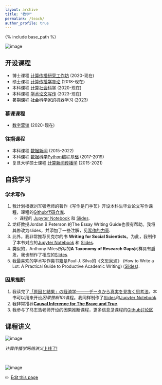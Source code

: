 ```yaml
---
layout: archive
title: "教学"
permalink: /teach/
author_profile: true
---
```


{% include base_path %}

![image](https://github.com/chengjun/zh/assets/543384/52fb59c7-564e-4e63-8272-bdbf0cd37768)



## 开设课程
- 博士课程 [计算传播研究工作坊](https://github.com/socrateslab/workshop/discussions) (2020-现在)
- 硕士课程 [计算传播学导论](https://github.com/chengjun/mybook/discussions) (2018-现在)
- 本科课程 [计算社会科学](https://github.com/SocratesAcademy/css/) (2020-现在)
- 本科课程 [学术论文写作](https://github.com/SocratesAcademy/craft/) (2023-现在)
- 暑期课程 [社会科学家的机器学习](https://github.com/computational-class/machine-learning) (2023)

### 慕课课程 
- [数字营销](https://www.icourse163.org/course/20201232-1462060162) (2020-现在)

### 往期课程
- 本科课程 [数据新闻](https://github.com/data-journalism/data-journalism.github.io/discussions) (2015-2022)
- 本科课程 [数据科学Python编程基础](https://github.com/socratesacademy/datascience/) (2017-2019)
- 复旦大学硕士课程 [计算新闻传播学](https://github.com/computational-class/cjc/) (2015-2021)

## 自我学习

### 学术写作

1. 我计划根据刘军强老师的著作《写作是门手艺》开设本科生毕业论文写作课程，课程的[Github代码仓库](https://github.com/SocratesAcademy/craft). 
   - 课程的 [Jupyter Notebook](https://nbviewer.jupyter.org/github/SocratesAcademy/craft/blob/main/The-Craft-of-Writing.ipynb?flush_cache=true) 和 [Slides](https://nbviewer.jupyter.org/format/slides/github/SocratesAcademy/craft/blob/main/The-Craft-of-Writing.ipynb#/). 
1. 龙虾教授Jordan B Peterson 的The Essay Writing Guide也很有帮助。我将其修改为slides，并添加了一些注解，见[写作的力量](https://computational-communication.com/workshop/notebook/Essay%20Writing%20Guide.slides.html#/). 
1. 此外，我非常推荐贝克尔的书 **Writing for Social Scientists**。为此，我制作了本书对应的[Jupyter Notebook](https://nbviewer.org/github/SocratesAcademy/tricks/blob/main/Writing4SocialScientists.ipynb) 和 [Slides](https://nbviewer.jupyter.org/format/slides/github/SocratesAcademy/tricks/blob/main/Writing4SocialScientists.ipynb#/). 
1. 类似的，Anthony Miles所写的**A Taxonomy of Research Gaps**同样具有启发，我也制作了相应的[Slides](https://nbviewer.jupyter.org/format/slides/github/SocratesAcademy/craft/blob/main/WritingResearchGaps.ipynb#/).
2. 我最喜欢的学术写作类书籍是Paul J. Silva的《文思泉涌》 (How to Write a Lot: A Practical Guide to Productive Academic Writing) ([Slides](https://socratesacademy.github.io/craft/how-to-write-a-lot-2023.slides.html#/)).

### 因果推断
1. 我读完了[「原因と結果」の経済学―――データから真実を見抜く思考法](https://www.amazon.co.jp/%E3%80%8C%E5%8E%9F%E5%9B%A0%E3%81%A8%E7%B5%90%E6%9E%9C%E3%80%8D%E3%81%AE%E7%B5%8C%E6%B8%88%E5%AD%A6%E2%80%95%E2%80%95%E2%80%95%E3%83%87%E3%83%BC%E3%82%BF%E3%81%8B%E3%82%89%E7%9C%9F%E5%AE%9F%E3%82%92%E8%A6%8B%E6%8A%9C%E3%81%8F%E6%80%9D%E8%80%83%E6%B3%95-%E4%B8%AD%E5%AE%A4%E7%89%A7%E5%AD%90/dp/447803947X)。本书可以用来开设*因果推断101*课程。我同样制作了[Slides](https://nbviewer.org/format/slides/github/socrateslab/causal101/blob/main/causal101.ipynb#/)和[Jupyter Notebook](https://nbviewer.org/github/socrateslab/causal101/blob/main/causal101.ipynb). 
2. 我非常推荐[**Causal Inference for The Brave and True**](https://matheusfacure.github.io/python-causality-handbook/landing-page.html).
3. 我参与了马志浩老师开设的因果推断课程，更多信息见课程的[Github讨论区](https://github.com/socrateslab/causal101/discussions)


## 课程讲义

![image](https://user-images.githubusercontent.com/543384/192228622-773f55fe-6379-40fa-9585-cb1df525322b.png)


*计算传播学网络讲义*[上线了!](https://chengjun.github.io/mybook) 

<br>

![image](https://user-images.githubusercontent.com/543384/192227995-fdb3a693-2f68-4dc4-b9bd-06053066322f.png)


✏️ [Edit this page](https://github.com/{{site.repository}}edit/gh-pages/_pages/teach.md)

